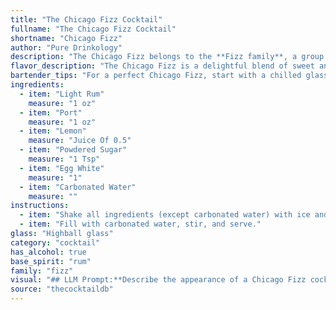 ```yaml
---
title: "The Chicago Fizz Cocktail"
fullname: "The Chicago Fizz Cocktail"
shortname: "Chicago Fizz"
author: "Pure Drinkology"
description: "The Chicago Fizz belongs to the **Fizz family**, a group of cocktails characterized by their bubbly, refreshing nature. Originating in the late 19th century, this particular Fizz likely emerged from the bustling Chicago bar scene, combining the sweetness of Port with the citrusy tang of lemon and the frothy texture of egg white. "
flavor_description: "The Chicago Fizz is a delightful blend of sweet and tart.  The light rum provides a subtle sweetness and a hint of spice, while the port adds complexity with its fruity notes.  The lemon juice balances the sweetness with a refreshing acidity, while the egg white creates a velvety texture and a touch of richness.  The powdered sugar adds a subtle sweetness and the carbonated water provides a delightful fizz. "
bartender_tips: "For a perfect Chicago Fizz, start with a chilled glass. Dry shake the rum, port, lemon, sugar, and egg white vigorously for 30 seconds to build a frothy head. Add ice and shake again for a frosty cocktail. Finally, top with carbonated water for a bubbly finish. Remember, a light touch with the sugar is key to avoid a cloying sweetness. "
ingredients:
  - item: "Light Rum"
    measure: "1 oz"
  - item: "Port"
    measure: "1 oz"
  - item: "Lemon"
    measure: "Juice Of 0.5"
  - item: "Powdered Sugar"
    measure: "1 Tsp"
  - item: "Egg White"
    measure: "1"
  - item: "Carbonated Water"
    measure: ""
instructions:
  - item: "Shake all ingredients (except carbonated water) with ice and strain into a highball glass over two ice cubes."
  - item: "Fill with carbonated water, stir, and serve."
glass: "Highball glass"
category: "cocktail"
has_alcohol: true
base_spirit: "rum"
family: "fizz"
visual: "## LLM Prompt:**Describe the appearance of a Chicago Fizz cocktail. Consider the following components and their interactions:*** **Light Rum:** What color does it contribute to the overall drink? Does it affect the clarity or create any layers?* **Port:** How does the color of the Port affect the cocktail's overall hue? Does it add depth or complexity?* **Lemon:** What role does lemon juice play in the appearance? Does it contribute to a cloudy or clear texture?* **Powdered Sugar:** Does the sugar dissolve fully or create any visual effect?  Does it contribute to any texture?* **Egg White:** How does the egg white foam affect the appearance? Is it a consistent foam or does it have any interesting patterns?* **Carbonated Water:** What effect does the carbonation have on the overall texture and appearance? Does it create any bubbles or fizzing?**Finally, describe the overall look of the Chicago Fizz. Is it vibrant, elegant, refreshing, or something else?** "
source: "thecocktaildb"
---
```



